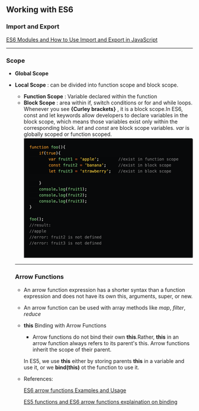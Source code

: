 ## Working with ES6

### Import and Export
[ES6 Modules and How to Use Import and Export in JavaScript](https://www.digitalocean.com/community/tutorials/js-modules-es6)

---
### Scope 
- **Global Scope**
- **Local Scope** : can be divided into function scope and block scope.
  + **Function Scope** : Variable declared within the function
  + **Block Scope** : area within if, switch conditions or for and while loops. Whenever you see **{Curley brackets}** , it is a block scope.In ES6, const and let keywords allow developers to declare variables in the block scope, which means those variables exist only within the corresponding block. 
  *let* and *const* are block scope variables. *var* is globally scoped or function scoped.
  ![Block Scope](./externalAssets/block_scope.png "Block Scope example")

  ---

  ### Arrow Functions
  + An arrow function expression has a shorter syntax than a function expression and does not have its own this, arguments, super, or new.
  + An arrow function can be used with array methods like *map*, *filter*, *reduce*
  + **this** Binding with Arrow Functions
    - Arrow functions do not bind their own **this**.Rather, **this** in an arrow function always refers to its parent's this. Arrow functions inherit the scope of their parent.

    In ES5, we use **this** either by storing  parents **this** in a variable and use it, or we **bind(this)** ot the function to use it.
  +  References:

  
      [ES6 arrow functions Examples and Usage](https://www.digitalocean.com/community/tutorials/getting-started-with-es6-arrow-functions-in-javascript)


      [ES5 functions and ES6 arrow functions explaination on binding](https://dev.to/sarah_chima/arrow-functions-in-es6-24)

